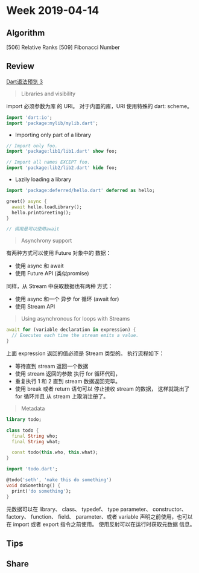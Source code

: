 # Week 2019-04-14

## Algorithm

[506] Relative Ranks
[509] Fibonacci Number

## Review

[Dart语法预览 3](http://dart.goodev.org/guides/language/language-tour)


> Libraries and visibility

import 必须参数为库 的 URI。 对于内置的库，URI 使用特殊的 dart: scheme。

```dart
import 'dart:io';
import 'package:mylib/mylib.dart';
```

- Importing only part of a library

```dart
// Import only foo.
import 'package:lib1/lib1.dart' show foo;

// Import all names EXCEPT foo.
import 'package:lib2/lib2.dart' hide foo;
```

- Lazily loading a library

```dart
import 'package:deferred/hello.dart' deferred as hello;

greet() async {
  await hello.loadLibrary();
  hello.printGreeting();
}

// 调用是可以使用await
```

> Asynchrony support

有两种方式可以使用 Future 对象中的 数据：
- 使用 async 和 await
- 使用 Future API (类似promise)

同样，从 Stream 中获取数据也有两种 方式：
- 使用 async 和一个 异步 for 循环 (await for)
- 使用 Stream API


> Using asynchronous for loops with Streams

```dart
await for (variable declaration in expression) {
  // Executes each time the stream emits a value.
}
```

上面 expression 返回的值必须是 Stream 类型的。 执行流程如下：

- 等待直到 stream 返回一个数据
- 使用 stream 返回的参数 执行 for 循环代码，
- 重复执行 1 和 2 直到 stream 数据返回完毕。
- 使用 break 或者 return 语句可以 停止接收 stream 的数据， 这样就跳出了 for 循环并且 从 stream 上取消注册了。


> Metadata

```dart
library todo;

class todo {
  final String who;
  final String what;

  const todo(this.who, this.what);
}
```

```dart
import 'todo.dart';

@todo('seth', 'make this do something')
void doSomething() {
  print('do something');
}
```

元数据可以在 library、 class、 typedef、 type parameter、 constructor、 factory、 function、 field、 parameter、或者 variable 声明之前使用，也可以在 import 或者 export 指令之前使用。 使用反射可以在运行时获取元数据 信息。


## Tips

## Share